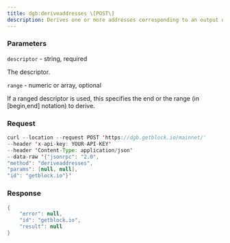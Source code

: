 ```yaml
---
title: dgb:deriveaddresses \[POST\]
description: Derives one or more addresses corresponding to an output descriptor.In the above, pubkey either refers to a fixed public key in hexadecimalnotation, or to an xpub/xprv optionally followed by one or more pathelements separated by /, where h represents a hardened child key.For more information on output descriptors, see the documentation in thedoc/descriptors.md file.
---
```


### Parameters


`descriptor` - string, required

The descriptor.

`range` - numeric or array, optional

If a ranged descriptor is used, this specifies the end or the range (in
\[begin,end\] notation) to derive.

### Request

``` java
curl --location --request POST 'https://dgb.getblock.io/mainnet/' 
--header 'x-api-key: YOUR-API-KEY' 
--header 'Content-Type: application/json' 
--data-raw '{"jsonrpc": "2.0",
"method": "deriveaddresses",
"params": [null, null],
"id": "getblock.io"}'
```

###  Response

``` java
{
    "error": null,
    "id": "getblock.io",
    "result": null
}
```

